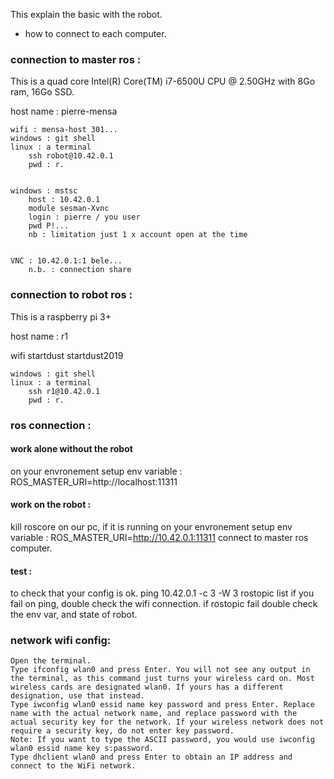 
This explain the basic with the robot.
- how to connect to each computer.


### connection to master ros :
This is a quad core  Intel(R) Core(TM) i7-6500U CPU @ 2.50GHz with 8Go ram, 16Go SSD.

host name : pierre-mensa

	wifi : mensa-host 301...
	windows : git shell
	linux : a terminal 
		ssh robot@10.42.0.1 
		pwd : r.
		

	windows : mstsc 
		host : 10.42.0.1
		module sesman-Xvnc
		login : pierre / you user
		pwd P!...
		nb : limitation just 1 x account open at the time
		
		
	VNC : 10.42.0.1:1 bele...
		n.b. : connection share



### connection to robot ros :
This is a raspberry pi 3+

host name : r1

wifi startdust startdust2019

	windows : git shell
	linux : a terminal 
		ssh r1@10.42.0.1
		pwd : r.
	
### ros connection :

#### work alone without the robot
on your envronement setup env variable :
ROS_MASTER_URI=http://localhost:11311
#### work on the robot :
kill roscore on our pc, if it is running
on your envronement setup env variable :
ROS_MASTER_URI=http://10.42.0.1:11311
connect to master ros computer.

#### test :
to check that your config is ok.
 ping 10.42.0.1 -c 3 -W 3
 rostopic list
 if you fail on ping, double check the wifi connection.
 if rostopic fail double check the env var, and state of robot.


### network wifi config:

    Open the terminal.
    Type ifconfig wlan0 and press Enter. You will not see any output in the terminal, as this command just turns your wireless card on. Most wireless cards are designated wlan0. If yours has a different designation, use that instead.
    Type iwconfig wlan0 essid name key password and press Enter. Replace name with the actual network name, and replace password with the actual security key for the network. If your wireless network does not require a security key, do not enter key password.
    Note: If you want to type the ASCII password, you would use iwconfig wlan0 essid name key s:password.
    Type dhclient wlan0 and press Enter to obtain an IP address and connect to the WiFi network.
